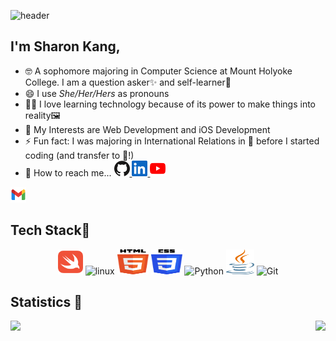 ![header](https://capsule-render.vercel.app/api?type=waving&color=auto&height=250&section=header&text=Hi%20There👋&fontSize=80&fontAlignY=35&fontAlign=51)

## I'm Sharon Kang, 

- 🤓 A sophomore majoring in Computer Science at Mount Holyoke College. I am a question asker✨ and self-learner🎯 
- 😄 I use *She/Her/Hers* as pronouns
- 👩‍💻 I love learning technology because of its power to make things into reality🖼️  
- 🔭 My Interests are Web Development and iOS Development 
- ⚡ Fun fact: I was majoring in International Relations in 🗾 before I started coding (and transfer to 🗽!)
- 💬 How to reach me...  <a href="https://github.com/breakndream">
    <img alt="GitHub" title="GitHub" height="25" width="25" src="assets/github.svg">
  </a>
  <a href="https://www.linkedin.com/in/dayeonkang28/">
    <img alt="LinkedIn" title="LinkedIn" height="25" width="25" src="assets/linkedin.svg">
  </a>
   <a href="https://www.youtube.com/channel/UCqktDJmuJjZ4dkubaKgCkBA">
    <img alt="YouTube" title="YouTube" height="25" width="25" src="assets/youtube.svg">
  </a>
<!--    <a href="https://twitter.com/findNovembre">
    <img alt="Twitter" title="Twitter" height="25" width="25" src="assets/twitter.svg">
  </a>  -->
  <a href="mailto:kang26d@mtholyoke.edu">
  <img alt="Mail" title="Gmail" height="25" width="25" src="assets/icons8-gmail.svg">
  </a>
</p>



## Tech Stack🤍
<p align="center">
	<img title="swift" alt="swfit" src="/assets/swift-icon.svg" height="40" />
	<img title="R" alt="linux" src="https://raw.githubusercontent.com/Thomas-George-T/Thomas-George-T/master/assets/r-lang.svg"  width="50" width="40" />
	<img title="HTML" alt="html" src="/assets/html-5.svg"  width="50" height="40" />
	<img title="CSS" alt="css" src="/assets/css-3.svg" width="50" height="40" />
	<img title="Python" alt="Python" src="https://raw.githubusercontent.com/Thomas-George-T/Thomas-George-T/master/assets/python.svg" width="50" height="40" />
	<img title="Java" alt="java" src="/assets/java.svg" width="45" height="40" />
	<img title="Git" alt="Git" src="https://raw.githubusercontent.com/Thomas-George-T/Thomas-George-T/master/assets/git.svg" width="90" height="40" />
	
</p>

## Statistics 🎢
<p>
<a href="Sharon Kang's GitHub stats">
  <img align="left" src="https://github-readme-stats.vercel.app/api?username=breakndream"/>
</a>
<a href="https://github.com/breaknream/github-readme-stats">
  <img align="right" src= "https://github-readme-stats.vercel.app/api/top-langs/?username=breakndream"/>
</a>
</p>

<p>
</p> 


